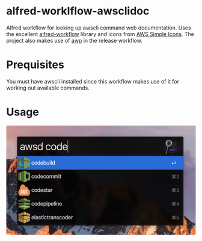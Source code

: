 # alfred-worklflow-awsclidoc

Alfred workflow for looking up awscli command web documentation. Uses the excellent [alfred-workflow](https://github.com/deanishe/alfred-workflow) library and icons from [AWS Simple Icons](https://aws.amazon.com/architecture/icons/). The project also makes use of [awp](https://github.com/caleb531/alfred-workflow-packager) in the release workflow.

# Prequisites

You must have awscli installed since this workflow makes use of it for working out available commands.

# Usage

![Screenshot](screenshot.png)
